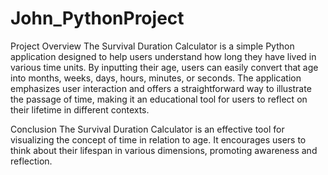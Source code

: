 # John_PythonProject

Project Overview
The Survival Duration Calculator is a simple Python application designed to help users understand how long they have lived in various time units. By inputting their age, users can easily convert that age into months, weeks, days, hours, minutes, or seconds. The application emphasizes user interaction and offers a straightforward way to illustrate the passage of time, making it an educational tool for users to reflect on their lifetime in different contexts.

Conclusion
The Survival Duration Calculator is an effective tool for visualizing the concept of time in relation to age. It encourages users to think about their lifespan in various dimensions, promoting awareness and reflection. 

